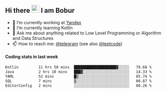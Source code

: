 ## Hi there <img src="https://media.giphy.com/media/hvRJCLFzcasrR4ia7z/giphy.gif" width="25px" height="25px"> I am Bobur

- 💼 I’m currently working at [Yandex](https://yandex.ru/)
- 🌱 I’m currently learning Kotlin
- 💬 Ask me about anything related to Low Level Programming or Algorithm and Data Structures
- 📫 How to reach me: [@telegram](https://t.me/octoant) (see also [@leetcode](https://leetcode.com/octoant/))    

#### Coding stats in last week

<!--START_SECTION:waka-->

```txt
Kotlin         11 hrs 58 mins  ███████████████████▓░░░░░   78.68 %
Java           2 hrs 10 mins   ███▓░░░░░░░░░░░░░░░░░░░░░   14.33 %
YAML           52 mins         █▒░░░░░░░░░░░░░░░░░░░░░░░   05.74 %
SQL            7 mins          ▒░░░░░░░░░░░░░░░░░░░░░░░░   00.87 %
EditorConfig   2 mins          ░░░░░░░░░░░░░░░░░░░░░░░░░   00.26 %
```

<!--END_SECTION:waka-->
